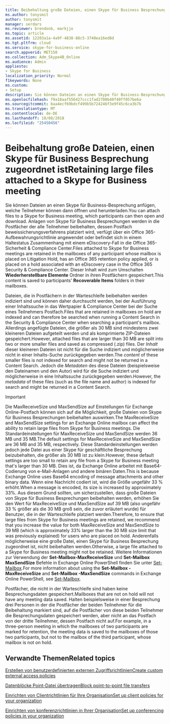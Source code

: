```yaml
---
title: Beibehaltung große Dateien, einen Skype für Business Besprechung zugeordnet ist
ms.author: tonysmit
author: tonysmit
manager: serdars
ms.reviewer: brendonb, markjjo
ms.topic: article
ms.assetid: 12203a1a-4a9f-4838-88c5-3740ea16ed8d
ms.tgt.pltfrm: cloud
ms.service: skype-for-business-online
search.appverid: MET150
ms.collection: Adm_Skype4B_Online
ms.audience: Admin
appliesto:
- Skype for Business
localization_priority: Normal
f1keywords: None
ms.custom:
- Setup
description: Sie können Dateien an einen Skype für Business-Besprechung anfügen, welche Teilnehmer können dann öffnen und herunterladen. Anlagen von Skype für Business Besprechungen werden in die Postfächer der alle Teilnehmer beibehalten, dessen Postfach beweissicherungsverfahrens platziert wird, verfügt über ein Office 365-Aufbewahrungsrichtlinie angewendet oder befindet sich in einem Haltestatus Zusammenhang mit einem eDiscovery-Fall in die Office 365-Sicherheit &amp; Compliance Center. Dieser Inhalt wird zum Umschalten wiederherstellbare Elemente Ordner in ihren Postfächern gespeichert.
ms.openlocfilehash: f9a18aaf556427ccc1fad2700b40f40ff057be6a
ms.sourcegitcommit: baa4ecf69bdcf499b5b724246f3e9f45c6ca3b7b
ms.translationtype: MT
ms.contentlocale: de-DE
ms.lasthandoff: 10/08/2018
ms.locfileid: "25450456"
---
```

# <a name="retaining-large-files-attached-to-a-skype-for-business-meeting"></a><span data-ttu-id="75770-105">Beibehaltung große Dateien, einen Skype für Business Besprechung zugeordnet ist</span><span class="sxs-lookup"><span data-stu-id="75770-105">Retaining large files attached to a Skype for Business meeting</span></span>

<span data-ttu-id="75770-106">Sie können Dateien an einen Skype für Business-Besprechung anfügen, welche Teilnehmer können dann öffnen und herunterladen.</span><span class="sxs-lookup"><span data-stu-id="75770-106">You can attach files to a Skype for Business meeting, which participants can then open and download.</span></span> <span data-ttu-id="75770-107">Anlagen von Skype für Business Besprechungen werden in die Postfächer der alle Teilnehmer beibehalten, dessen Postfach beweissicherungsverfahrens platziert wird, verfügt über ein Office 365-Aufbewahrungsrichtlinie angewendet oder befindet sich in einem Haltestatus Zusammenhang mit einem eDiscovery-Fall in die Office 365-Sicherheit &amp; Compliance Center.</span><span class="sxs-lookup"><span data-stu-id="75770-107">Files attached to Skype for Business meetings are retained in the mailboxes of any participant whose mailbox is placed on Litigation Hold, has an Office 365 retention policy applied, or is placed on a hold associated with an eDiscovery case in the Office 365 Security &amp; Compliance Center.</span></span> <span data-ttu-id="75770-108">Dieser Inhalt wird zum Umschalten **Wiederherstellbare Elemente** Ordner in ihren Postfächern gespeichert.</span><span class="sxs-lookup"><span data-stu-id="75770-108">This content is saved to participants' **Recoverable Items** folders in their mailboxes.</span></span>
  
<span data-ttu-id="75770-109">Dateien, die in Postfächern in der Warteschleife beibehalten werden indiziert sind und können daher durchsucht werden, bei der Ausführung einer Inhaltssuche in das Wertpapier &amp; Compliance Center bei der Suche eines Teilnehmers Postfach.</span><span class="sxs-lookup"><span data-stu-id="75770-109">Files that are retained in mailboxes on hold are indexed and can therefore be searched when running a Content Search in the Security &amp; Compliance Center when searching a participant's mailbox.</span></span> <span data-ttu-id="75770-110">Allerdings angefügte Dateien, die größer als 30 MB sind mindestens zwei kleineren Dateien aufgeteilt werden und als komprimierte ZIP-Dateien gespeichert.</span><span class="sxs-lookup"><span data-stu-id="75770-110">However, attached files that are larger than 30 MB are split into two or more smaller files and saved as compressed (.zip) files.</span></span> <span data-ttu-id="75770-111">Der *Inhalt* dieser kleineren Dateien ist nicht für die Suche indiziert und möglicherweise nicht in einer Inhalts-Suche zurückgegeben werden.</span><span class="sxs-lookup"><span data-stu-id="75770-111">The  *content*  of these smaller files is not indexed for search and might not be returned in a Content Search.</span></span> <span data-ttu-id="75770-112">Jedoch die *Metadaten* des diese Dateien (beispielsweise den Dateinamen und den Autor) wird für die Suche indiziert und möglicherweise in eine Inhaltssuche zurückgegeben werden.</span><span class="sxs-lookup"><span data-stu-id="75770-112">However, the *metadata*  of these files (such as the file name and author) is indexed for search and might be returned in a Content Search.</span></span>
  
> [!IMPORTANT]
> <span data-ttu-id="75770-113">Die MaxReceiveSize und MaxSendSize auf Einstellungen für Exchange Online-Postfach können sich auf die Möglichkeit, große Dateien von Skype für Business Besprechungen beibehalten auswirken.</span><span class="sxs-lookup"><span data-stu-id="75770-113">The MaxReceiveSize and MaxSendSize settings for an Exchange Online mailbox can affect the ability to retain large files from Skype for Business meetings.</span></span> <span data-ttu-id="75770-114">Die Standardeinstellungen für MaxReceiveSize und MaxSendSize werden 36 MB und 35 MB.</span><span class="sxs-lookup"><span data-stu-id="75770-114">The default settings for MaxReceiveSize and MaxSendSize are 36 MB and 35 MB, respectively.</span></span> <span data-ttu-id="75770-115">Diese Standardeinstellungen werden jedoch jede Datei aus einer Skype für geschäftliche Besprechung beizubehalten, die größer als 30 MB ist zu klein.</span><span class="sxs-lookup"><span data-stu-id="75770-115">However, these default settings are too small to retain any file from a Skype for Business meeting that's larger than 30 MB.</span></span> <span data-ttu-id="75770-116">Dies ist, da Exchange Online arbeitet mit Base64-Codierung von e-Mail-Anlagen und andere binären Daten.</span><span class="sxs-lookup"><span data-stu-id="75770-116">This is because Exchange Online uses Base64 encoding of message attachments and other binary data.</span></span> <span data-ttu-id="75770-117">Wenn eine Nachricht codiert ist, wird die Größe ungefähr 33 % erhöht.</span><span class="sxs-lookup"><span data-stu-id="75770-117">When a message is encoded, its size is increased by approximately 33%.</span></span> <span data-ttu-id="75770-118">Aus diesem Grund sollten, um sicherzustellen, dass große Dateien von Skype für Business Besprechungen beibehalten werden, erhöhen Sie den Wert für MaxReceiveSize und MaxSendSize auf 39 MB (also ungefähr 33 % größer als die 30 MB groß sein, die zuvor erläutert wurde) für Benutzer, die in der Warteschleife platziert werden.</span><span class="sxs-lookup"><span data-stu-id="75770-118">Therefore, to ensure that large files from Skype for Business meetings are retained, we recommend that you increase the value for both MaxReceiveSize and MaxSendSize to 39 MB (which is approximately 33% larger than the 30 MB size limit that was previously explained) for users who are placed on hold.</span></span> <span data-ttu-id="75770-119">Anderenfalls möglicherweise eine große Datei, einen Skype für Business Besprechung zugeordnet ist, nicht beibehalten werden.</span><span class="sxs-lookup"><span data-stu-id="75770-119">Otherwise, a large file attached to a Skype for Business meeting might not be retained.</span></span> <span data-ttu-id="75770-120">Weitere Informationen zur Verwendung der **Set-Mailbox-MaxReceiveSize** und **Set-Mailbox MaxSendSize** Befehle in Exchange Online PowerShell finden Sie unter [Set-Mailbox](https://docs.microsoft.com/powershell/module/exchange/mailboxes/Set-Mailbox).</span><span class="sxs-lookup"><span data-stu-id="75770-120">For more information  about using the **Set-Mailbox -MaxReceiveSize** and **Set-Mailbox -MaxSendSize** commands in Exchange Online PowerShell, see [Set-Mailbox](https://docs.microsoft.com/powershell/module/exchange/mailboxes/Set-Mailbox).</span></span>
  
<span data-ttu-id="75770-121">Postfächer, die nicht in der Warteschleife sind haben keine Besprechungsdaten gespeichert.</span><span class="sxs-lookup"><span data-stu-id="75770-121">Mailboxes that are not on hold will not have any meeting data saved.</span></span> <span data-ttu-id="75770-122">Halten beispielsweise in einer Besprechung drei Personen in der die Postfächer der beiden Teilnehmer für die Beibehaltung markiert sind, auf die Postfächer von diese beiden Teilnehmer die Besprechungsdaten gespeichert werden, aber nicht an das Postfach von der dritte Teilnehmer, dessen Postfach nicht auf.</span><span class="sxs-lookup"><span data-stu-id="75770-122">For example, in a three-person meeting in which the mailboxes of two participants are marked for retention, the meeting data is saved to the mailboxes of those two participants, but not to the mailbox of the third participant, whose mailbox is not on hold.</span></span>
  
## <a name="related-topics"></a><span data-ttu-id="75770-123">Verwandte Themen</span><span class="sxs-lookup"><span data-stu-id="75770-123">Related topics</span></span>
[<span data-ttu-id="75770-124">Erstellen von benutzerdefinierten externen Zugriffsrichtlinien</span><span class="sxs-lookup"><span data-stu-id="75770-124">Create custom external access policies</span></span>](create-custom-external-access-policies.md)

[<span data-ttu-id="75770-125">Datenblöcke Point-Datei übertragen</span><span class="sxs-lookup"><span data-stu-id="75770-125">Block point-to-point file transfers</span></span>](block-point-to-point-file-transfers.md)

[<span data-ttu-id="75770-126">Einrichten von Clientrichtlinien für Ihre Organisation</span><span class="sxs-lookup"><span data-stu-id="75770-126">Set up client policies for your organization</span></span>](set-up-client-policies-for-your-organization.md)

[<span data-ttu-id="75770-127">Einrichten von konferenzrichtlinien in Ihrer Organisation</span><span class="sxs-lookup"><span data-stu-id="75770-127">Set up conferencing policies in your organization</span></span>](set-up-conferencing-policies-for-your-organization.md)
  
  
 